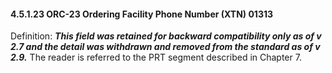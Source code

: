 #### 4.5.1.23 ORC-23 Ordering Facility Phone Number (XTN) 01313

Definition: **_This field was retained for backward compatibility only as of v 2.7 and the detail was withdrawn and removed from the standard as of v 2.9._** The reader is referred to the PRT segment described in Chapter 7.
